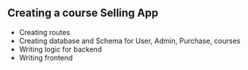 ## Creating a course Selling App

- Creating routes
- Creating database and Schema for User, Admin, Purchase, courses
- Writing logic for backend
- Writing frontend